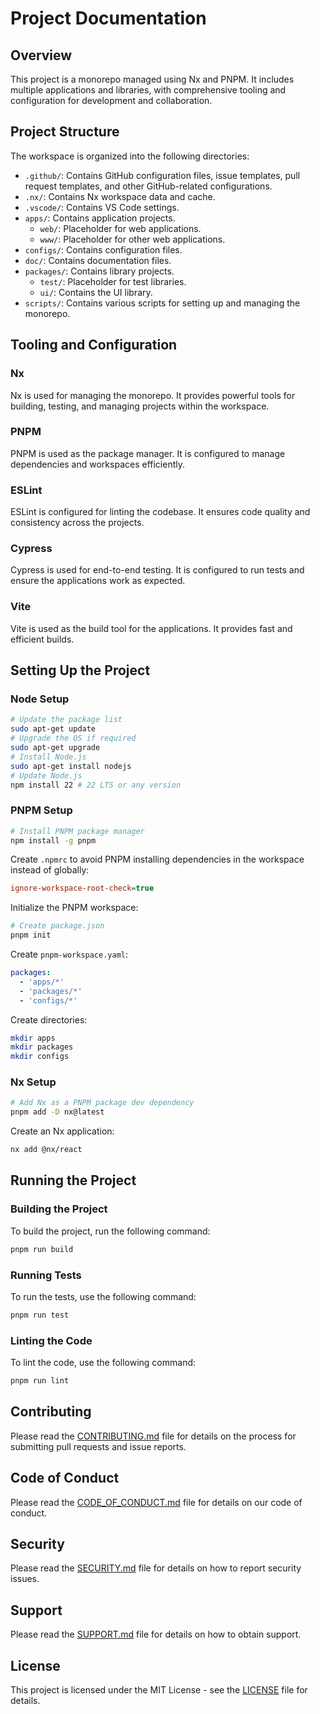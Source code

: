 # Project Documentation

## Overview

This project is a monorepo managed using Nx and PNPM. It includes multiple applications and libraries, with comprehensive tooling and configuration for development and collaboration.

## Project Structure

The workspace is organized into the following directories:

- `.github/`: Contains GitHub configuration files, issue templates, pull request templates, and other GitHub-related configurations.
- `.nx/`: Contains Nx workspace data and cache.
- `.vscode/`: Contains VS Code settings.
- `apps/`: Contains application projects.
  - `web/`: Placeholder for web applications.
  - `www/`: Placeholder for other web applications.
- `configs/`: Contains configuration files.
- `doc/`: Contains documentation files.
- `packages/`: Contains library projects.
  - `test/`: Placeholder for test libraries.
  - `ui/`: Contains the UI library.
- `scripts/`: Contains various scripts for setting up and managing the monorepo.

## Tooling and Configuration

### Nx

Nx is used for managing the monorepo. It provides powerful tools for building, testing, and managing projects within the workspace.

### PNPM

PNPM is used as the package manager. It is configured to manage dependencies and workspaces efficiently.

### ESLint

ESLint is configured for linting the codebase. It ensures code quality and consistency across the projects.

### Cypress

Cypress is used for end-to-end testing. It is configured to run tests and ensure the applications work as expected.

### Vite

Vite is used as the build tool for the applications. It provides fast and efficient builds.

## Setting Up the Project

### Node Setup

```bash
# Update the package list
sudo apt-get update
# Upgrade the OS if required
sudo apt-get upgrade
# Install Node.js
sudo apt-get install nodejs
# Update Node.js
npm install 22 # 22 LTS or any version
```

### PNPM Setup

```sh
# Install PNPM package manager
npm install -g pnpm
```

Create `.npmrc` to avoid PNPM installing dependencies in the workspace instead of globally:

```ini
ignore-workspace-root-check=true
```

Initialize the PNPM workspace:

```sh
# Create package.json
pnpm init
```

Create `pnpm-workspace.yaml`:

```yaml
packages:
  - 'apps/*'
  - 'packages/*'
  - 'configs/*'
```

Create directories:

```sh
mkdir apps
mkdir packages
mkdir configs
```

### Nx Setup

```sh
# Add Nx as a PNPM package dev dependency
pnpm add -D nx@latest
```

Create an Nx application:

```sh
nx add @nx/react
```

## Running the Project

### Building the Project

To build the project, run the following command:

```sh
pnpm run build
```

### Running Tests

To run the tests, use the following command:

```sh
pnpm run test
```

### Linting the Code

To lint the code, use the following command:

```sh
pnpm run lint
```

## Contributing

Please read the [CONTRIBUTING.md](../.github/CONTRIBUTING.md) file for details on the process for submitting pull requests and issue reports.

## Code of Conduct

Please read the [CODE_OF_CONDUCT.md](../.github/CODE_OF_CONDUCT.md) file for details on our code of conduct.

## Security

Please read the [SECURITY.md](../.github/SECURITY.md) file for details on how to report security issues.

## Support

Please read the [SUPPORT.md](../.github/SUPPORT.md) file for details on how to obtain support.

## License

This project is licensed under the MIT License - see the [LICENSE](../LICENSE) file for details.
